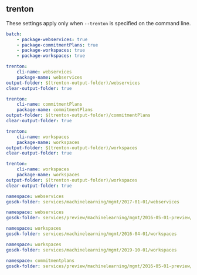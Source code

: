 ## trenton

These settings apply only when `--trenton` is specified on the command line.

``` yaml $(trenton)
batch:
    - package-webservices: true
    - package-commitmentPlans: true
    - package-workspaces: true
    - package-workspaces: true
```

```yaml $(trenton) && $(package-webservices)
trenton:
    cli-name: webservices
    package-name: webservices
output-folder: $(trenton-output-folder)/webservices
clear-output-folder: true
```

```yaml $(trenton) && $(package-commitmentPlans)
trenton:
    cli-name: commitmentPlans
    package-name: commitmentPlans
output-folder: $(trenton-output-folder)/commitmentPlans
clear-output-folder: true
```

```yaml $(trenton) && $(package-workspaces)
trenton:
    cli-name: workspaces
    package-name: workspaces
output-folder: $(trenton-output-folder)/workspaces
clear-output-folder: true
```

```yaml $(trenton) && $(package-workspaces)
trenton:
    cli-name: workspaces
    package-name: workspaces
output-folder: $(trenton-output-folder)/workspaces
clear-output-folder: true
```

``` yaml $(tag) == 'package-webservices-2017-01' && $(trenton)
namespace: webservices
gosdk-folder: services/machinelearning/mgmt/2017-01-01/webservices
```

``` yaml $(tag) == 'package-webservices-2016-05-preview' && $(trenton)
namespace: webservices
gosdk-folder: services/preview/machinelearning/mgmt/2016-05-01-preview/webservices
```

``` yaml $(tag) == 'package-workspaces-2016-04' && $(trenton)
namespace: workspaces
gosdk-folder: services/machinelearning/mgmt/2016-04-01/workspaces
```

``` yaml $(tag) == 'package-workspaces-2019-10' && $(trenton)
namespace: workspaces
gosdk-folder: services/machinelearning/mgmt/2019-10-01/workspaces
```

``` yaml $(tag) == 'package-commitmentPlans-2016-05-preview' && $(trenton)
namespace: commitmentplans
gosdk-folder: services/preview/machinelearning/mgmt/2016-05-01-preview/commitmentplans
```

